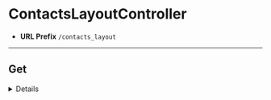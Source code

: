# ContactsLayoutController
* **URL Prefix** `/contacts_layout`
----

## Get
<details>

* **URL** `/`

* **Method:** `GET`

* **URL Params**

	* Required:
		* `contactsEntityId=[String]`

			The ID of the ContactsEntry or ContactsGroup to view.
			The ID of the entity. It may be either a ContactsGroupId or ContactsEntryId but must always match the 'type' parameter.

		* `contactsLayoutTemplateId=[long]`

			The ID of the layout template used to render the specified entity.

		* `type=[int]`

			See [FaroConstants](../../../../osb-faro-web/src/main/java/com/liferay/osb/faro/web/internal/constants/FaroConstants.java).

* **Data Params**

	None

* **Success Response:**

	* **Code:** 200
	* **Content:** [ContactsLayoutDisplay](../../model/display/contacts/contacts_layout_display.markdown)
		```
		{
			"contactsCardData": {},
			"contactsEntity": {
				"id": "AV-S3myvH7X3n3NrSWip",
				"name": "alfred sørensen",
				"type": 1,
				"properties": {
					"firstName": "alfred",
					"lastName": "sørensen",
					"emailAddress": "alfred.sørensen@example.com",
					"portraitURL": "https://randomuser.me/api/portraits/men/22.jpg",
					"companyName": "Ratke Inc",
					"jobTitle": "doctor"
				}
			},
			"contactsLayoutTemplate": {
				"id": 31706,
				"contactsCardTemplatesList": [],
				"headerContactsCardTemplates": [
					{
						"id": 31705,
						"name": "profile",
						"size": 1,
						"supportedSizes": [
							1
						],
						"layoutType": 0,
						"type": 1
					}
				],
				"name": "default",
				"type": 1
			}
		}
		```

* **Sample Call:**

	```
	var request = require("request");

	var options = {
		method: 'GET',
		url: 'http://localhost:8080/o/faro/contacts/contacts_layout',
		qs: {
			contactsEntityId: 'AV8q3Ekh4hyzox8KNPLc',
			contactsLayoutTemplateId: '31706',
			type: '1'
		}
	}

	request(options, function (error, response, body) {
		if (error) throw new Error(error);

		console.log(body);
	});
	```
</details>